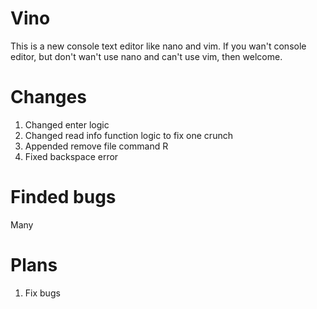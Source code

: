 # Vino  
This is a new console text editor like nano and vim. If you wan't console editor, but don't wan't use nano and can't use vim, then welcome.  
# Changes    
1) Changed enter logic  
2) Changed read info function logic to fix one crunch  
3) Appended remove file command R   
4) Fixed backspace error   
# Finded bugs  
Many   
# Plans  
1) Fix bugs  

